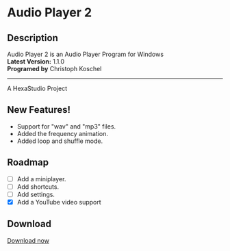 # Audio Player 2

## Description
Audio Player 2 is an Audio Player Program for Windows\
**Latest Version:** 1.1.0\
**Programed by** Christoph Koschel

-----------------
A HexaStudio Project 

## New Features!

  - Support for "wav" and "mp3" files.
  - Added the frequency animation.
  - Added loop and shuffle mode.

## Roadmap
 
 - [ ] Add a miniplayer.
 - [ ] Add shortcuts.
 - [ ] Add settings.
 - [x] Add a YouTube video support

## Download
[Download now](https://hexa-studio.de)
